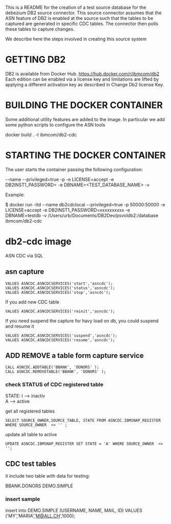 This is a README for the creation of a test source database for the debezium DB2 source connector. This source connector assumes that the ASN feature of DB2
is enabled at the source such that the tables to be captured are generated
in specific CDC tables. The connector then polls these tables to capture changes.

We describe here the steps involved in creating this source system

GETTING DB2
======================
DB2 is available from Docker Hub. https://hub.docker.com/r/ibmcom/db2
Each edition can be enabled via a license key and limitations are lifted by applying a different activation key as described in Change Db2 license Key.


BUILDING THE DOCKER CONTAINER
==============================

Some additional utility features are added to the image. In particular we
add some python scripts to configure the ASN tools

docker build . -t ibmcom/db2-cdc


STARTING THE DOCKER CONTAINER
==============================

The user starts the container passing the following configuration:

--name <SOME UNIQUE STRING>
--privileged=true 
-p <HOST DB2 PORT:CONTAINER DB2 PORT>
-e LICENSE=accept 
-e DB2INST1_PASSWORD=<PASSWORD TO BE USED FOR DB2INST1> 
-e DBNAME=<TEST_DATABASE_NAME> 
-v <HOST DB2 DIRECTORY LOCATION:CONTAINER DB2 DIRECTORY LOCATION>


Example:

$ docker run -itd --name db2cdclocal --privileged=true -p 50000:50000 -e LICENSE=accept -e DB2INST1_PASSWORD=xxxxxxxxxx -e DBNAME=testdb -v /Users/urb/Documents/DB2Dev/psvoldb2:/database ibmcom/db2-cdc

db2-cdc image 
=============

ASN CDC via SQL

## asn capture 
```
VALUES ASNCDC.ASNCDCSERVICES('start','asncdc');
VALUES ASNCDC.ASNCDCSERVICES('status','asncdc');
VALUES ASNCDC.ASNCDCSERVICES('stop','asncdc');
```
If you add new CDC table
```
VALUES ASNCDC.ASNCDCSERVICES('reinit','asncdc');
```

If you need suspend the capture for havy load on db, you could suspend and resume it
```
VALUES ASNCDC.ASNCDCSERVICES('suspend','asncdc');
VALUES ASNCDC.ASNCDCSERVICES('resume','asncdc');
```

## ADD REMOVE a table form capture service

```
CALL ASNCDC.ADDTABLE('BBANK', 'DONORS' ); 
CALL ASNCDC.REMOVETABLE('BBANK', 'DONORS' );
```

### check STATUS of CDC registered table 
STATE: 
I --> inactiv  
A --> active

get all registered tables
```
SELECT SOURCE_OWNER,SOURCE_TABLE, STATE FROM ASNCDC.IBMSNAP_REGISTER WHERE SOURCE_OWNER  <> '' ;
```

update all table to active
```
UPDATE ASNCDC.IBMSNAP_REGISTER SET STATE = 'A' WHERE SOURCE_OWNER  <> '';
``` 
## CDC test tables
it include two table with data for testing:

BBANK.DONORS
DEMO.SIMPLE




### insert sample
insert into DEMO.SIMPLE (USERNAME, NAME, MAIL, ID)  VALUES ('MY','MARIA','M@ALL.CH',1000);


